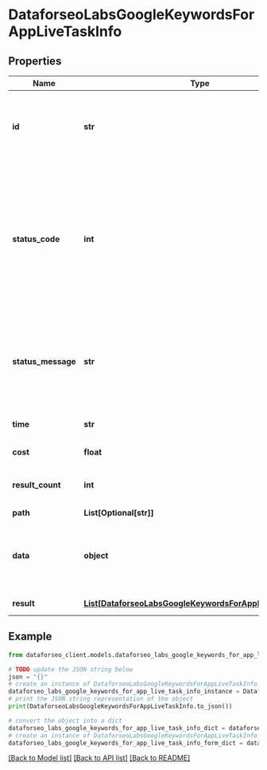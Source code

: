 # DataforseoLabsGoogleKeywordsForAppLiveTaskInfo


## Properties

Name | Type | Description | Notes
------------ | ------------- | ------------- | -------------
**id** | **str** | task identifier unique task identifier in our system in the UUID format | [optional] 
**status_code** | **int** | status code of the task generated by DataForSEO, can be within the following range: 10000-60000 you can find the full list of the response codes here | [optional] 
**status_message** | **str** | informational message of the task you can find the full list of general informational messages here | [optional] 
**time** | **str** | execution time, seconds | [optional] 
**cost** | **float** | total tasks cost, USD | [optional] 
**result_count** | **int** | number of elements in the result array | [optional] 
**path** | **List[Optional[str]]** | URL path | [optional] 
**data** | **object** | contains the same parameters that you specified in the POST request | [optional] 
**result** | [**List[DataforseoLabsGoogleKeywordsForAppLiveResultInfo]**](DataforseoLabsGoogleKeywordsForAppLiveResultInfo.md) | array of results | [optional] 

## Example

```python
from dataforseo_client.models.dataforseo_labs_google_keywords_for_app_live_task_info import DataforseoLabsGoogleKeywordsForAppLiveTaskInfo

# TODO update the JSON string below
json = "{}"
# create an instance of DataforseoLabsGoogleKeywordsForAppLiveTaskInfo from a JSON string
dataforseo_labs_google_keywords_for_app_live_task_info_instance = DataforseoLabsGoogleKeywordsForAppLiveTaskInfo.from_json(json)
# print the JSON string representation of the object
print(DataforseoLabsGoogleKeywordsForAppLiveTaskInfo.to_json())

# convert the object into a dict
dataforseo_labs_google_keywords_for_app_live_task_info_dict = dataforseo_labs_google_keywords_for_app_live_task_info_instance.to_dict()
# create an instance of DataforseoLabsGoogleKeywordsForAppLiveTaskInfo from a dict
dataforseo_labs_google_keywords_for_app_live_task_info_form_dict = dataforseo_labs_google_keywords_for_app_live_task_info.from_dict(dataforseo_labs_google_keywords_for_app_live_task_info_dict)
```
[[Back to Model list]](../README.md#documentation-for-models) [[Back to API list]](../README.md#documentation-for-api-endpoints) [[Back to README]](../README.md)


